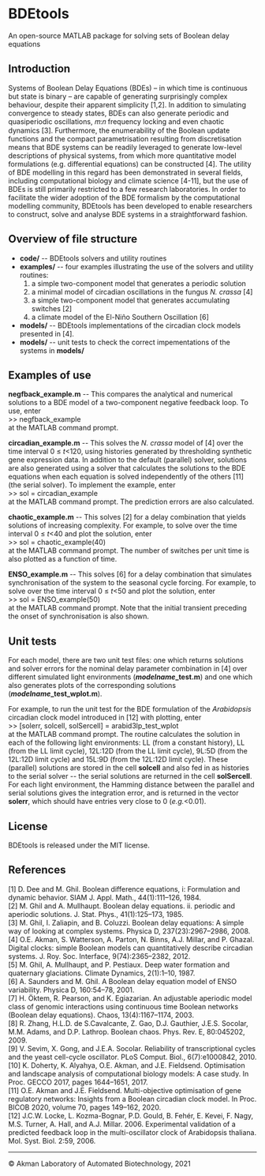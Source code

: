# BDEtools

An open-source MATLAB package for solving sets of Boolean delay equations

## Introduction

Systems of Boolean Delay Equations (BDEs) – in which time is continuous but state is binary – are capable of generating surprisingly complex behaviour, despite their apparent simplicity [1,2]. In addition to simulating convergence to steady states, BDEs can also generate periodic and quasiperiodic oscillations, 𝑚:𝑛 frequency locking and even chaotic dynamics [3]. Furthermore, the enumerability of the Boolean update functions and the compact parametrisation resulting from discretisation means that BDE systems can be readily leveraged to generate low-level descriptions of physical systems, from which more quantitative model formulations (e.g. differential equations) can be constructed [4]. The utility of BDE modelling in this regard has been demonstrated in several fields, including computational biology and climate science [4-11], but the use of BDEs is still primarily restricted to a few research laboratories. In order to facilitate the wider adoption of the BDE formalism by the computational modelling community, BDEtools has been developed to enable researchers to construct, solve and analyse BDE systems in a straightforward fashion.

## Overview of file structure

<ul> 
<li> <b>code/</b> -- BDEtools solvers and utility routines
<li> <b>examples/</b> -- four examples illustrating the use of the solvers and utility routines: 
<ol>  
  <li> a simple two-component model that generates a periodic solution 
  <li> a minimal model of circadian oscillations in the fungus <i>N. crassa</i> [4]  
  <li> a simple two-component model that generates accumulating switches [2]
  <li> a climate model of the El-Ni&ntildeo Southern Oscillation [6] 
</ol>  
<li> <b>models/</b> -- BDEtools implementations of the circadian clock models presented in [4].
<li> <b>models/</b> -- unit tests to check the correct impementations of the systems in <b>models/</b>
</ul>  

## Examples of use

<b>negfback_example.m</b> -- This compares the analytical and numerical solutions to a BDE model of a two-component negative feedback loop. To use, enter <br> 
&gt;&gt; negfback_example <br>
at the MATLAB command prompt.

<b>circadian_example.m</b> -- This solves the <i>N. crassa</i> model of [4]  over the time interval 0 &le; <em>t</em><120, using histories generated by thresholding synthetic gene expression data. In addition to the default (parallel) solver, solutions are also generated using a solver that calculates the solutions to the BDE equations when each equation is solved independently of the others [11] (the serial solver). To implement the example, enter <br> 
&gt;&gt; sol = circadian_example <br>
at the MATLAB command prompt. The prediction errors are also calculated. 

<b>chaotic_example.m</b> -- This solves [2] for a delay combination that yields solutions of increasing complexity. For example, to solve over the time interval 0 &le; <em>t</em><40 and plot the solution, enter <br> 
&gt;&gt; sol = chaotic_example(40) <br>
at the MATLAB command prompt. The number of switches per unit time is also plotted as a function of time.

<b>ENSO_example.m</b> -- This solves [6] for a delay combination that simulates synchronisation of the system to the seasonal cycle forcing. For example, to solve over the time interval 0 &le; <em>t</em><50 and plot the solution, enter <br> 
&gt;&gt; sol = ENSO_example(50) <br>
at the MATLAB command prompt. Note that the initial transient preceding the onset of synchronisation is also shown.

## Unit tests

For each model, there are two unit test files: one which returns solutions and solver errors for the nominal delay parameter combination in [4] over different simulated light environments (<b><em>modelname</em>_test.m</b>) and one which also generates plots of the corresponding solutions (<b><em>modelname</em>_test_wplot.m</b>).

For example, to run the unit test for the BDE formulation of the <em>Arabidopsis</em> circadian clock model introduced in [12] with plotting, enter <br> 
&gt;&gt; [solerr, solcell, solSercell] = arabid3lp_test_wplot<br>
at the MATLAB command prompt.  The routine calculates the solution in each of the following light environments: LL (from a constant history), LL (from the LL limit cycle), 12L:12D (from the LL limit cycle), 9L:5D (from the 12L:12D limit cycle) and 15L:9D (from the 12L:12D limit cycle). These (parallel) solutions are stored in the cell <b>solcell</b> and also fed in as histories to the serial solver -- the serial solutions are returned in the cell  <b>solSercell</b>. For each light environment, the Hamming distance between the parallel and serial solutions gives the integration error, and is returned in the vector <b>solerr</b>, which should have entries very close to 0 (<em>e.g.</em><0.01).

## License

BDEtools is released under the MIT license.

## References

[1] D. Dee and M. Ghil. Boolean difference equations, i: Formulation and dynamic behavior. SIAM J. Appl. Math., 44(1):111–126, 1984. 
<br>
[2] M. Ghil and A. Mullhaupt. Boolean delay equations. ii. periodic and aperiodic solutions. J. Stat. Phys., 41(1):125–173, 1985.
<br>
[3] M. Ghil, I. Zaliapin, and B. Coluzzi. Boolean delay equations: A simple way of looking at complex systems. Physica D, 237(23):2967–2986, 2008.
<br>
[4] O.E. Akman, S. Watterson, A. Parton, N. Binns, A.J. Millar, and P. Ghazal. Digital clocks: simple Boolean models can quantitatively describe circadian systems. J. Roy. Soc. Interface, 9(74):2365–2382, 2012.
<br>
[5] M. Ghil, A. Mullhaupt, and P. Pestiaux. Deep water formation and quaternary glaciations. Climate Dynamics, 2(1):1–10, 1987.
<br>
[6] A. Saunders and M. Ghil. A Boolean delay equation model of ENSO variability. Physica D, 160:54–78, 2001.
<br>
[7] H. Öktem, R. Pearson, and K. Egiazarian. An adjustable aperiodic model class of genomic interactions using continuous time Boolean networks (Boolean delay equations). Chaos, 13(4):1167–1174, 2003.
<br>
[8] R. Zhang, H.L.D. de S.Cavalcante, Z. Gao, D.J. Gauthier, J.E.S. Socolar, M.M. Adams, and D.P. Lathrop. Boolean chaos. Phys. Rev. E, 80:045202, 2009.
<br>
[9] V. Sevim, X. Gong, and J.E.A. Socolar. Reliability of transcriptional cycles and the yeast cell-cycle oscillator. PLoS Comput. Biol., 6(7):e1000842, 2010.
<br>
[10] K. Doherty, K. Alyahya, O.E. Akman, and J.E. Fieldsend. Optimisation and landscape analysis of computational biology models: A case study. In Proc. GECCO 2017, pages 1644–1651, 2017.
<br>
[11] O.E. Akman and J.E. Fieldsend. Multi-objective optimisation of gene regulatory networks: Insights from a Boolean circadian clock model. In Proc. BICOB 2020, volume 70, pages 149–162, 2020.
<br>
[12] J.C.W. Locke, L. Kozma-Bognar, P.D. Gould, B. Fehér, E. Kevei, F. Nagy, M.S. Turner, A. Hall, and A.J. Millar. 2006. Experimental validation of a predicted feedback loop in the multi-oscillator clock of Arabidopsis thaliana. Mol. Syst. Biol. 2:59, 2006.

<hr>
&#169; Akman Laboratory of Automated Biotechnology, 2021
